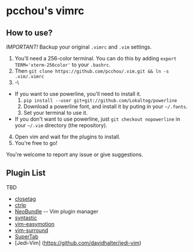 pcchou's vimrc
===

How to use?
---

*IMPORTANT!* Backup your original `.vimrc` and `.vim` settings.

1. You'll need a 256-color terminal. You can do this by adding ``export TERM='xterm-256color'`` to your `.bashrc`.
2. Then ``git clone https://github.com/pcchou/.vim.git && ln -s .vim/.vimrc``
3. -\
  * If you want to use powerline, you'll need to install it.
    1. ``pip install --user git+git://github.com/Lokaltog/powerline``
    2. Download a powerline font, and install it by puting in your `~/.fonts`.
    3. Set your terminal to use it.
  * If you don't want to use powerline, just ``git checkout nopowerline`` in your `~/.vim` directory (the repository).
4. Open vim and wait for the plugins to install.
5. You're free to go!

You're welcome to report any issue or give suggestions.

Plugin List
---
TBD
* [closetag](http://www.vim.org/scripts/script.php?script_id=13)
* [ctrlp](https://github.com/kien/ctrlp.vim)
* [NeoBundle](https://github.com/Shougo/neobundle.vim) -- Vim plugin manager
* [syntastic](https://github.com/scrooloose/syntastic)
* [vim-easymotion](https://github.com/Lokaltog/vim-easymotion)
* [vim-surround](https://github.com/tpope/vim-surround)
* [SuperTab](https://github.com/ervandew/supertab)
* [Jedi-Vim] (https://github.com/davidhalter/jedi-vim)
